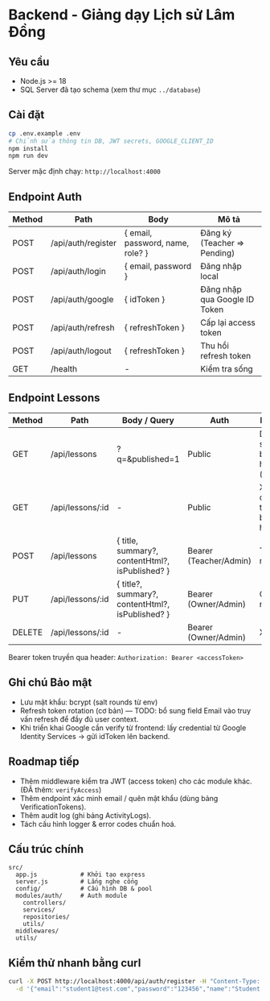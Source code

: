 # Backend - Giảng dạy Lịch sử Lâm Đồng

## Yêu cầu

- Node.js >= 18
- SQL Server đã tạo schema (xem thư mục `../database`)

## Cài đặt

```bash
cp .env.example .env
# Chỉnh sửa thông tin DB, JWT secrets, GOOGLE_CLIENT_ID
npm install
npm run dev
```

Server mặc định chạy: `http://localhost:4000`

## Endpoint Auth

| Method | Path               | Body                             | Mô tả                         |
| ------ | ------------------ | -------------------------------- | ----------------------------- |
| POST   | /api/auth/register | { email, password, name, role? } | Đăng ký (Teacher => Pending)  |
| POST   | /api/auth/login    | { email, password }              | Đăng nhập local               |
| POST   | /api/auth/google   | { idToken }                      | Đăng nhập qua Google ID Token |
| POST   | /api/auth/refresh  | { refreshToken }                 | Cấp lại access token          |
| POST   | /api/auth/logout   | { refreshToken }                 | Thu hồi refresh token         |
| GET    | /health            | -                                | Kiểm tra sống                 |

## Endpoint Lessons

| Method | Path             | Body / Query                                     | Auth                   | Mô tả                      |
| ------ | ---------------- | ------------------------------------------------ | ---------------------- | -------------------------- |
| GET    | /api/lessons     | ?q=&published=1                                  | Public                 | Danh sách bài học (filter) |
| GET    | /api/lessons/:id | -                                                | Public                 | Xem chi tiết bài học       |
| POST   | /api/lessons     | { title, summary?, contentHtml?, isPublished? }  | Bearer (Teacher/Admin) | Tạo mới                    |
| PUT    | /api/lessons/:id | { title?, summary?, contentHtml?, isPublished? } | Bearer (Owner/Admin)   | Cập nhật                   |
| DELETE | /api/lessons/:id | -                                                | Bearer (Owner/Admin)   | Xoá                        |

Bearer token truyền qua header: `Authorization: Bearer <accessToken>`

## Ghi chú Bảo mật

- Lưu mật khẩu: bcrypt (salt rounds từ env)
- Refresh token rotation (cơ bản) — TODO: bổ sung field Email vào truy vấn refresh để đầy đủ user context.
- Khi triển khai Google cần verify từ frontend: lấy credential từ Google Identity Services -> gửi idToken lên backend.

## Roadmap tiếp

- Thêm middleware kiểm tra JWT (access token) cho các module khác. (ĐÃ thêm: `verifyAccess`)
- Thêm endpoint xác minh email / quên mật khẩu (dùng bảng VerificationTokens).
- Thêm audit log (ghi bảng ActivityLogs).
- Tách cấu hình logger & error codes chuẩn hoá.

## Cấu trúc chính

```
src/
  app.js            # Khởi tạo express
  server.js         # Lắng nghe cổng
  config/           # Cấu hình DB & pool
  modules/auth/     # Auth module
    controllers/
    services/
    repositories/
    utils/
  middlewares/
  utils/
```

## Kiểm thử nhanh bằng curl

```bash
curl -X POST http://localhost:4000/api/auth/register -H "Content-Type: application/json" \
  -d '{"email":"student1@test.com","password":"123456","name":"Student 1"}'
```
